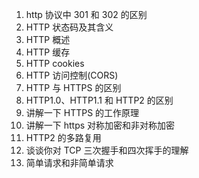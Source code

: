 1. http 协议中 301 和 302 的区别
2. HTTP 状态码及其含义
3. HTTP 概述
4. HTTP 缓存
5. HTTP cookies
6. HTTP 访问控制(CORS)
7. HTTP 与 HTTPS 的区别
8. HTTP1.0、HTTP1.1 和 HTTP2 的区别
9. 讲解一下 HTTPS 的工作原理
10. 讲解一下 https 对称加密和非对称加密
11. HTTP2 的多路复用
12. 谈谈你对 TCP 三次握手和四次挥手的理解
13. 简单请求和非简单请求
